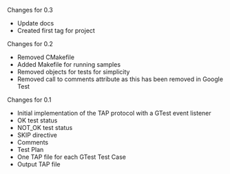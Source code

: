 Changes for 0.3
* Update docs
* Created first tag for project

Changes for 0.2

* Removed CMakefile
* Added Makefile for running samples
* Removed objects for tests for simplicity
* Removed call to comments attribute as this has been removed in Google Test

Changes for 0.1

* Initial implementation of the TAP protocol with a GTest event listener
* OK test status
* NOT_OK test status
* SKIP directive
* Comments
* Test Plan
* One TAP file for each GTest Test Case
* Output TAP file
